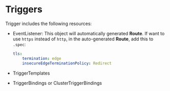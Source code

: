 
# Triggers

Trigger includes the following resources:
- EventListener: 
    This object will automatically generated **Route**. If want to use `https` instead of `http`, in the auto-generated **Route**, add this to  `.spec`:
    
    ```yaml
    tls:
        termination: edge
        insecureEdgeTerminationPolicy: Redirect
    ```
- TriggerTemplates
- TriggerBindings or ClusterTriggerBindings
